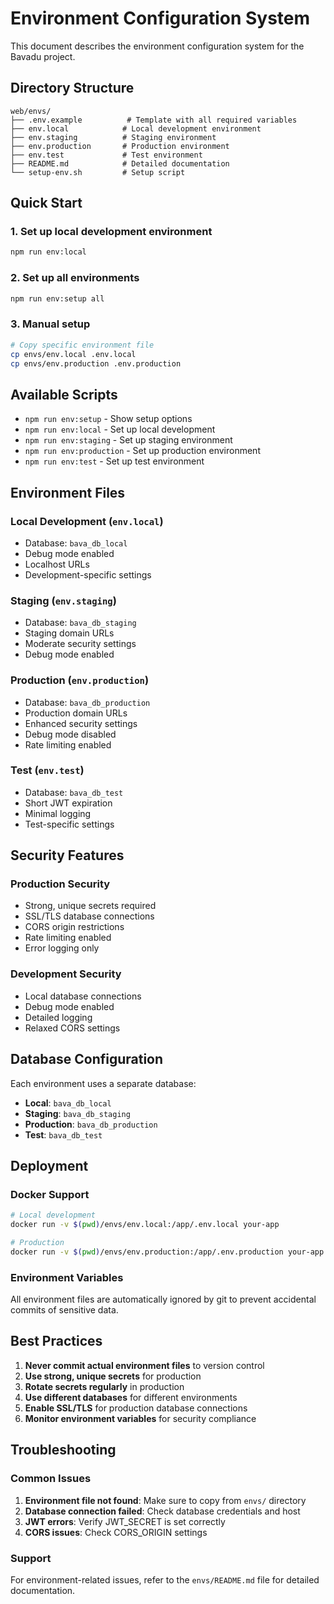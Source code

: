 # Environment Configuration System

This document describes the environment configuration system for the Bavadu project.

## Directory Structure

```
web/envs/
├── .env.example          # Template with all required variables
├── env.local            # Local development environment
├── env.staging          # Staging environment
├── env.production       # Production environment
├── env.test             # Test environment
├── README.md            # Detailed documentation
└── setup-env.sh         # Setup script
```

## Quick Start

### 1. Set up local development environment

```bash
npm run env:local
```

### 2. Set up all environments

```bash
npm run env:setup all
```

### 3. Manual setup

```bash
# Copy specific environment file
cp envs/env.local .env.local
cp envs/env.production .env.production
```

## Available Scripts

- `npm run env:setup` - Show setup options
- `npm run env:local` - Set up local development
- `npm run env:staging` - Set up staging environment
- `npm run env:production` - Set up production environment
- `npm run env:test` - Set up test environment

## Environment Files

### Local Development (`env.local`)

- Database: `bava_db_local`
- Debug mode enabled
- Localhost URLs
- Development-specific settings

### Staging (`env.staging`)

- Database: `bava_db_staging`
- Staging domain URLs
- Moderate security settings
- Debug mode enabled

### Production (`env.production`)

- Database: `bava_db_production`
- Production domain URLs
- Enhanced security settings
- Debug mode disabled
- Rate limiting enabled

### Test (`env.test`)

- Database: `bava_db_test`
- Short JWT expiration
- Minimal logging
- Test-specific settings

## Security Features

### Production Security

- Strong, unique secrets required
- SSL/TLS database connections
- CORS origin restrictions
- Rate limiting enabled
- Error logging only

### Development Security

- Local database connections
- Debug mode enabled
- Detailed logging
- Relaxed CORS settings

## Database Configuration

Each environment uses a separate database:

- **Local**: `bava_db_local`
- **Staging**: `bava_db_staging`
- **Production**: `bava_db_production`
- **Test**: `bava_db_test`

## Deployment

### Docker Support

```bash
# Local development
docker run -v $(pwd)/envs/env.local:/app/.env.local your-app

# Production
docker run -v $(pwd)/envs/env.production:/app/.env.production your-app
```

### Environment Variables

All environment files are automatically ignored by git to prevent accidental commits of sensitive data.

## Best Practices

1. **Never commit actual environment files** to version control
2. **Use strong, unique secrets** for production
3. **Rotate secrets regularly** in production
4. **Use different databases** for different environments
5. **Enable SSL/TLS** for production database connections
6. **Monitor environment variables** for security compliance

## Troubleshooting

### Common Issues

1. **Environment file not found**: Make sure to copy from `envs/` directory
2. **Database connection failed**: Check database credentials and host
3. **JWT errors**: Verify JWT_SECRET is set correctly
4. **CORS issues**: Check CORS_ORIGIN settings

### Support

For environment-related issues, refer to the `envs/README.md` file for detailed documentation.
